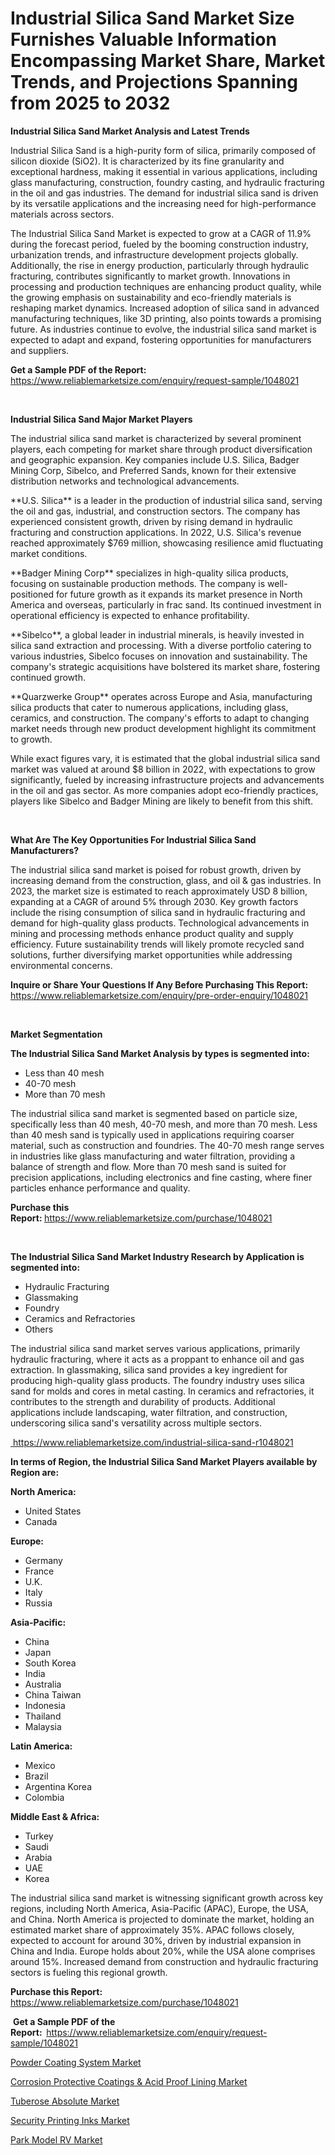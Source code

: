 <p><h1>Industrial Silica Sand Market Size Furnishes Valuable Information Encompassing Market Share, Market Trends, and Projections Spanning from 2025 to 2032</h1></p><p><strong>Industrial Silica Sand Market Analysis and Latest Trends</strong></p>
<p><p>Industrial Silica Sand is a high-purity form of silica, primarily composed of silicon dioxide (SiO2). It is characterized by its fine granularity and exceptional hardness, making it essential in various applications, including glass manufacturing, construction, foundry casting, and hydraulic fracturing in the oil and gas industries. The demand for industrial silica sand is driven by its versatile applications and the increasing need for high-performance materials across sectors.</p><p>The Industrial Silica Sand Market is expected to grow at a CAGR of 11.9% during the forecast period, fueled by the booming construction industry, urbanization trends, and infrastructure development projects globally. Additionally, the rise in energy production, particularly through hydraulic fracturing, contributes significantly to market growth. Innovations in processing and production techniques are enhancing product quality, while the growing emphasis on sustainability and eco-friendly materials is reshaping market dynamics. Increased adoption of silica sand in advanced manufacturing techniques, like 3D printing, also points towards a promising future. As industries continue to evolve, the industrial silica sand market is expected to adapt and expand, fostering opportunities for manufacturers and suppliers.</p></p>
<p><strong>Get a Sample PDF of the Report:&nbsp;</strong> <a href="https://www.reliablemarketsize.com/enquiry/request-sample/1048021?utm_campaign=1897&utm_medium=2&utm_source=Github&utm_content=ia&utm_term=31012025&utm_id=industrial-silica-sand">https://www.reliablemarketsize.com/enquiry/request-sample/1048021</a></p>
<p>&nbsp;</p>
<p><strong>Industrial Silica Sand Major Market Players</strong></p>
<p><p>The industrial silica sand market is characterized by several prominent players, each competing for market share through product diversification and geographic expansion. Key companies include U.S. Silica, Badger Mining Corp, Sibelco, and Preferred Sands, known for their extensive distribution networks and technological advancements.</p><p>**U.S. Silica** is a leader in the production of industrial silica sand, serving the oil and gas, industrial, and construction sectors. The company has experienced consistent growth, driven by rising demand in hydraulic fracturing and construction applications. In 2022, U.S. Silica's revenue reached approximately $769 million, showcasing resilience amid fluctuating market conditions.</p><p>**Badger Mining Corp** specializes in high-quality silica products, focusing on sustainable production methods. The company is well-positioned for future growth as it expands its market presence in North America and overseas, particularly in frac sand. Its continued investment in operational efficiency is expected to enhance profitability.</p><p>**Sibelco**, a global leader in industrial minerals, is heavily invested in silica sand extraction and processing. With a diverse portfolio catering to various industries, Sibelco focuses on innovation and sustainability. The company's strategic acquisitions have bolstered its market share, fostering continued growth.</p><p>**Quarzwerke Group** operates across Europe and Asia, manufacturing silica products that cater to numerous applications, including glass, ceramics, and construction. The company's efforts to adapt to changing market needs through new product development highlight its commitment to growth.</p><p>While exact figures vary, it is estimated that the global industrial silica sand market was valued at around $8 billion in 2022, with expectations to grow significantly, fueled by increasing infrastructure projects and advancements in the oil and gas sector. As more companies adopt eco-friendly practices, players like Sibelco and Badger Mining are likely to benefit from this shift.</p></p>
<p>&nbsp;</p>
<p><strong>What Are The Key Opportunities For Industrial Silica Sand Manufacturers?</strong></p>
<p><p>The industrial silica sand market is poised for robust growth, driven by increasing demand from the construction, glass, and oil & gas industries. In 2023, the market size is estimated to reach approximately USD 8 billion, expanding at a CAGR of around 5% through 2030. Key growth factors include the rising consumption of silica sand in hydraulic fracturing and demand for high-quality glass products. Technological advancements in mining and processing methods enhance product quality and supply efficiency. Future sustainability trends will likely promote recycled sand solutions, further diversifying market opportunities while addressing environmental concerns.</p></p>
<p><strong>Inquire or Share Your Questions If Any Before Purchasing This Report:</strong> <a href="https://www.reliablemarketsize.com/enquiry/pre-order-enquiry/1048021?utm_campaign=1897&utm_medium=2&utm_source=Github&utm_content=ia&utm_term=31012025&utm_id=industrial-silica-sand">https://www.reliablemarketsize.com/enquiry/pre-order-enquiry/1048021</a></p>
<p>&nbsp;</p>
<p><strong>Market Segmentation</strong></p>
<p><strong>The Industrial Silica Sand Market Analysis by types is segmented into:</strong></p>
<p><ul><li>Less than 40 mesh</li><li>40-70 mesh</li><li>More than 70 mesh</li></ul></p>
<p><p>The industrial silica sand market is segmented based on particle size, specifically less than 40 mesh, 40-70 mesh, and more than 70 mesh. Less than 40 mesh sand is typically used in applications requiring coarser material, such as construction and foundries. The 40-70 mesh range serves in industries like glass manufacturing and water filtration, providing a balance of strength and flow. More than 70 mesh sand is suited for precision applications, including electronics and fine casting, where finer particles enhance performance and quality.</p></p>
<p><strong>Purchase this Report:&nbsp;</strong><a href="https://www.reliablemarketsize.com/purchase/1048021?utm_campaign=1897&utm_medium=2&utm_source=Github&utm_content=ia&utm_term=31012025&utm_id=industrial-silica-sand">https://www.reliablemarketsize.com/purchase/1048021</a></p>
<p>&nbsp;</p>
<p><strong>The Industrial Silica Sand Market Industry Research by Application is segmented into:</strong></p>
<p><ul><li>Hydraulic Fracturing</li><li>Glassmaking</li><li>Foundry</li><li>Ceramics and Refractories</li><li>Others</li></ul></p>
<p><p>The industrial silica sand market serves various applications, primarily hydraulic fracturing, where it acts as a proppant to enhance oil and gas extraction. In glassmaking, silica sand provides a key ingredient for producing high-quality glass products. The foundry industry uses silica sand for molds and cores in metal casting. In ceramics and refractories, it contributes to the strength and durability of products. Additional applications include landscaping, water filtration, and construction, underscoring silica sand's versatility across multiple sectors.</p></p>
<p><a href="https://www.reliablemarketsize.com/industrial-silica-sand-r1048021?utm_campaign=1897&utm_medium=2&utm_source=Github&utm_content=ia&utm_term=31012025&utm_id=industrial-silica-sand">&nbsp;https://www.reliablemarketsize.com/industrial-silica-sand-r1048021</a></p>
<p><strong>In terms of Region, the Industrial Silica Sand Market Players available by Region are:</strong></p>
<p>
    <p> <strong> North America: </strong>
        <ul>
            <li>United States</li>
            <li>Canada</li>
        </ul>
        </p> 
    <p> <strong> Europe: </strong>
        <ul>
            <li>Germany</li>
            <li>France</li>
            <li>U.K.</li>
            <li>Italy</li>
            <li>Russia</li>
        </ul>
        </p> 
    <p> <strong> Asia-Pacific: </strong>
        <ul>
            <li>China</li>
            <li>Japan</li>
            <li>South Korea</li>
            <li>India</li>
            <li>Australia</li>
            <li>China Taiwan</li>
            <li>Indonesia</li>
            <li>Thailand</li>
            <li>Malaysia</li>
        </ul>
        </p> 
    <p> <strong> Latin America: </strong>
        <ul>
            <li>Mexico</li>
            <li>Brazil</li>
            <li>Argentina Korea</li>
            <li>Colombia</li>
        </ul>
        </p> 
    <p> <strong> Middle East & Africa: </strong>
        <ul>
            <li>Turkey</li>
            <li>Saudi</li>
            <li>Arabia</li>
            <li>UAE</li>
            <li>Korea</li>
        </ul>
    </p>
    </p>
<p><p>The industrial silica sand market is witnessing significant growth across key regions, including North America, Asia-Pacific (APAC), Europe, the USA, and China. North America is projected to dominate the market, holding an estimated market share of approximately 35%. APAC follows closely, expected to account for around 30%, driven by industrial expansion in China and India. Europe holds about 20%, while the USA alone comprises around 15%. Increased demand from construction and hydraulic fracturing sectors is fueling this regional growth.</p></p>
<p><strong>Purchase this Report: </strong><a href="https://www.reliablemarketsize.com/purchase/1048021?utm_campaign=1897&utm_medium=2&utm_source=Github&utm_content=ia&utm_term=31012025&utm_id=industrial-silica-sand">https://www.reliablemarketsize.com/purchase/1048021</a></p>
<p>&nbsp;<strong>Get a Sample PDF of the Report:&nbsp;&nbsp;</strong><a href="https://www.reliablemarketsize.com/enquiry/request-sample/1048021?utm_campaign=1897&utm_medium=2&utm_source=Github&utm_content=ia&utm_term=31012025&utm_id=industrial-silica-sand">https://www.reliablemarketsize.com/enquiry/request-sample/1048021</a></p>
<p><strong></strong></p>
<p><p><a href="https://www.linkedin.com/pulse/industry-experts-project-powder-coating-system-market-growth-idgse?utm_campaign=1897&utm_medium=2&utm_source=Github&utm_content=ia&utm_term=31012025&utm_id=industrial-silica-sand">Powder Coating System Market</a></p><p><a href="https://www.linkedin.com/pulse/corrosion-protective-coatings-acid-proof-lining-market-forecast-suu5e?utm_campaign=1897&utm_medium=2&utm_source=Github&utm_content=ia&utm_term=31012025&utm_id=industrial-silica-sand">Corrosion Protective Coatings & Acid Proof Lining Market</a></p><p><a href="https://github.com/leyesamilej/Market-Research-Report-List-1/blob/main/tuberose-absolute-market.md?utm_campaign=1897&utm_medium=2&utm_source=Github&utm_content=ia&utm_term=31012025&utm_id=industrial-silica-sand">Tuberose Absolute Market</a></p><p><a href="https://github.com/carylgrinko/Market-Research-Report-List-1/blob/main/security-printing-inks-market.md?utm_campaign=1897&utm_medium=2&utm_source=Github&utm_content=ia&utm_term=31012025&utm_id=industrial-silica-sand">Security Printing Inks Market</a></p><p><a href="https://www.linkedin.com/pulse/park-model-rv-market-from-20252032-in-depth-quantitative-4z6de?utm_campaign=1897&utm_medium=2&utm_source=Github&utm_content=ia&utm_term=31012025&utm_id=industrial-silica-sand">Park Model RV Market</a></p></p>